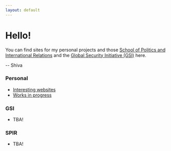 ```yaml
---
layout: default
---
```

# Hello!

You can find sites for my personal projects and those [School of Politics and International Relations](https://politicsir.cass.anu.edu.au/) and the [Global Security Initiative (GSI)](https://www.globsecint.org/) here. 

-- Shiva 

### Personal 
- [Interesting websites](fun_websites.md)
- [Works in progress](https://github.com/gl0bsec/Documents/blob/main/pages/)

### GSI 
- TBA!

### SPIR
- TBA!
